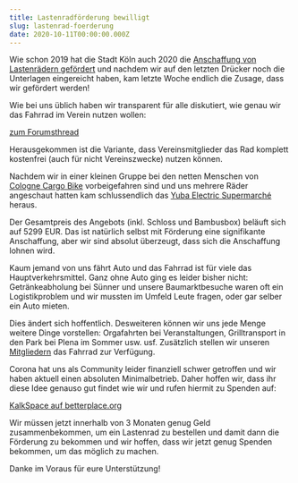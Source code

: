 ```yaml
---
title: Lastenradförderung bewilligt
slug: lastenrad-foerderung
date: 2020-10-11T00:00:00.000Z
---
```


Wie schon 2019 hat die Stadt Köln auch 2020 die
[Anschaffung von Lastenrädern gefördert](https://www.stadt-koeln.de/politik-und-verwaltung/presse/mitteilungen/22178/index.html)
und nachdem wir auf den letzten Drücker noch die Unterlagen eingereicht haben, kam letzte
Woche endlich die Zusage, dass wir gefördert werden!

Wie bei uns üblich haben wir transparent für alle diskutiert, wie genau wir das Fahrrad im Verein nutzen wollen:

[zum Forumsthread](https://discuss.kalk.space/t/nutzung-lastenrad/348)

Herausgekommen ist die Variante, dass Vereinsmitglieder das Rad komplett kostenfrei (auch für nicht Vereinszwecke)
nutzen können.

Nachdem wir in einer kleinen Gruppe bei den netten Menschen von [Cologne Cargo Bike](https://www.colognecargo.bike/) 
vorbeigefahren sind und uns mehrere Räder angeschaut hatten kam schlussendlich das
[Yuba Electric Supermarché](https://yubabikes.eu/cargobikestore/yuba-electric-supermarche/) heraus.

Der Gesamtpreis des Angebots (inkl. Schloss und Bambusbox) beläuft sich auf 5299 EUR. Das ist natürlich selbst mit
Förderung eine signifikante Anschaffung, aber wir sind absolut überzeugt, dass sich die Anschaffung lohnen wird.

Kaum jemand von uns fährt Auto und das Fahrrad ist für viele das Hauptverkehrsmittel. Ganz ohne Auto ging es leider
bisher nicht: Getränkeabholung bei Sünner und unsere Baumarktbesuche waren oft ein Logistikproblem und wir
mussten im Umfeld Leute fragen, oder gar selber ein Auto mieten.

Dies ändert sich hoffentlich. Desweiteren können wir uns jede Menge weitere Dinge vorstellen: Orgafahrten bei
Veranstaltungen, Grilltransport in den Park bei Plena im Sommer usw. usf. Zusätzlich stellen wir unseren
[Mitgliedern](https://kalk.space/community/) das Fahrrad zur Verfügung.

Corona hat uns als Community leider finanziell schwer getroffen und wir haben aktuell einen absoluten Minimalbetrieb.
Daher hoffen wir, dass ihr diese Idee genauso gut findet wie wir und rufen hiermit zu Spenden auf:

[KalkSpace auf betterplace.org](https://www.betterplace.org/de/projects/83728-kalkspace-offener-community-raum-in-kalk)

Wir müssen jetzt innerhalb von 3 Monaten genug Geld zusammenbekommen, um ein Lastenrad zu bestellen und damit dann
die Förderung zu bekommen und wir hoffen, dass wir jetzt genug Spenden bekommen, um das möglich zu machen.

Danke im Voraus für eure Unterstützung!
